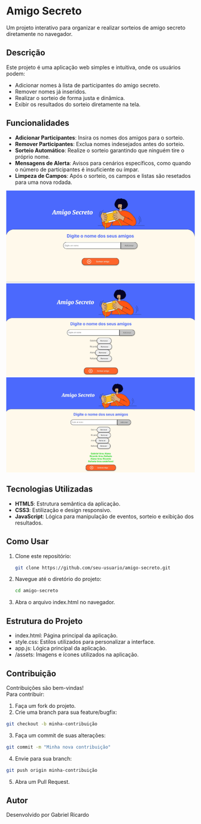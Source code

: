 # Amigo Secreto

Um projeto interativo para organizar e realizar sorteios de amigo secreto diretamente no navegador.

## Descrição

Este projeto é uma aplicação web simples e intuitiva, onde os usuários podem:

- Adicionar nomes à lista de participantes do amigo secreto.
- Remover nomes já inseridos.
- Realizar o sorteio de forma justa e dinâmica.
- Exibir os resultados do sorteio diretamente na tela.

## Funcionalidades

- **Adicionar Participantes**: Insira os nomes dos amigos para o sorteio.
- **Remover Participantes**: Exclua nomes indesejados antes do sorteio.
- **Sorteio Automático**: Realize o sorteio garantindo que ninguém tire o próprio nome.
- **Mensagens de Alerta**: Avisos para cenários específicos, como quando o número de participantes é insuficiente ou ímpar.
- **Limpeza de Campos**: Após o sorteio, os campos e listas são resetados para uma nova rodada.

![Texto alternativo](./assets/tela-inicial.jpeg)
![Texto alternativo](./assets/sorteio1.jpeg)
![Texto alternativo](./assets/sorteio2.jpeg)

## Tecnologias Utilizadas

- **HTML5**: Estrutura semântica da aplicação.
- **CSS3**: Estilização e design responsivo.
- **JavaScript**: Lógica para manipulação de eventos, sorteio e exibição dos resultados.

## Como Usar

1. Clone este repositório:

   ```bash
   git clone https://github.com/seu-usuario/amigo-secreto.git

   ```

2. Navegue até o diretório do projeto:
   ```bash
   cd amigo-secreto
   ```
3. Abra o arquivo index.html no navegador.

## Estrutura do Projeto

- index.html: Página principal da aplicação.
- style.css: Estilos utilizados para personalizar a interface.
- app.js: Lógica principal da aplicação.
- /assets: Imagens e ícones utilizados na aplicação.

## Contribuição

Contribuições são bem-vindas!
<br> Para contribuir:

1. Faça um fork do projeto.
2. Crie uma branch para sua feature/bugfix:

```bash
git checkout -b minha-contribuição
```
3. Faça um commit de suas alterações:
```bash
git commit -m "Minha nova contribuição"
```

4. Envie para sua branch: 
```bash
git push origin minha-contribuição
```

5. Abra um Pull Request.

## Autor 

Desenvolvido por Gabriel Ricardo 

